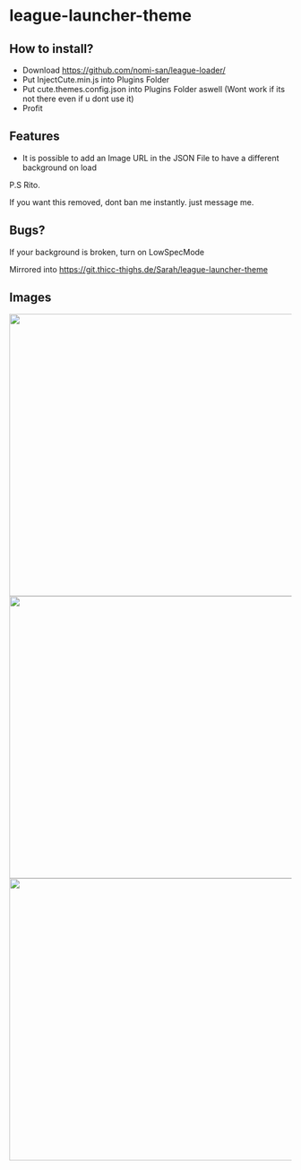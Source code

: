 # league-launcher-theme

## How to install?

-  Download https://github.com/nomi-san/league-loader/
-  Put InjectCute.min.js into Plugins Folder
-  Put cute.themes.config.json into Plugins Folder aswell (Wont work if its not there even if u dont use it)
-  Profit

## Features

-  It is possible to add an Image URL in the JSON File to have a different background on load

P.S Rito.

If you want this removed, dont ban me instantly. just message me.

## Bugs?

If your background is broken, turn on LowSpecMode

Mirrored into
https://git.thicc-thighs.de/Sarah/league-launcher-theme

## Images

<center>
<div align="center">
<img src="../Img/PDHdfhl.webp" width="896" height="504"/>
<img src="../Img/O7550hH.webp" width="896" height="504"/>
<img src="../Img/fhxGZN8.webp" width="896" height="504"/> 
</div>
</center>
